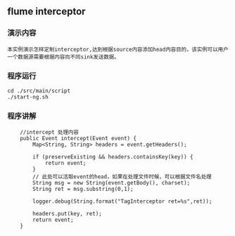 ## flume interceptor

### 演示内容
    本实例演示怎样定制interceptor,达到根据source内容添加head内容目的，该实例可以用户一个数据源需要根据内容向不同sink发送数据。
### 程序运行
    cd ./src/main/script
    ./start-ng.sh
### 程序讲解
        //intercept 处理内容
        public Event intercept(Event event) {
            Map<String, String> headers = event.getHeaders();
    
            if (preserveExisting && headers.containsKey(key)) {
                return event;
            }
            // 此处可以活取event的head，如果在处理文件时候，可以根据文件名处理
            String msg = new String(event.getBody(), charset);
            String ret = msg.substring(0,1);
    
            logger.debug(String.format("TagInterceptor ret=%s",ret));
    
            headers.put(key, ret);
            return event;
        }